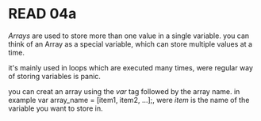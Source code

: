 # READ 04a

*Arrays* are used to store more than one value in a single variable. you can think of an Array as a special variable, which can store multiple values at a time. 

it's mainly used in loops which are executed many times, were regular way of storing variables is panic.

you can creat an array using the *var* tag followed by the array name. in example var array_name = [item1, item2, ...];, were *item* is the name of the variable you want to store in.